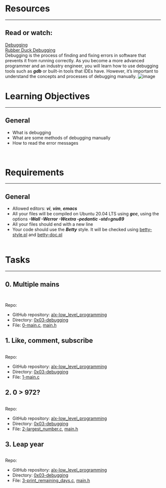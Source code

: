 # Resources
--------------------------------------------------------------------------
## Read or watch:
[Debugging](https://en.wikipedia.org/wiki/Debugging) <br />
[Rubber Duck Debugging](https://www.thoughtfulcode.com/rubber-duck-debugging-psychology/) <br />
Debugging is the process of finding and fixing errors in software that prevents it from running correctly. As you become a more advanced programmer and an industry engineer, you will learn how to use debugging tools such as ***gdb*** or built-in tools that IDEs have. However, it’s important to understand the concepts and processes of debugging manually.
![image](https://user-images.githubusercontent.com/78828566/226887397-2958f64b-d04b-4aeb-a7d3-050c84d4578b.png) <br />



# Learning Objectives
--------------------------------------------------------------------------
## General
* What is debugging
* What are some methods of debugging manually
* How to read the error messages
<br />


# Requirements
--------------------------------------------------------------------------
## General
* Allowed editors: ***vi***, ***vim***, ***emacs***
* All your files will be compiled on Ubuntu 20.04 LTS using ***gcc***, using the options ***-Wall -Werror -Wextra -pedantic -std=gnu89***
* All your files should end with a new line
* Your code should use the ***Betty*** style. It will be checked using [betty-style.pl](https://github.com/holbertonschool/Betty/blob/master/betty-style.pl) and [betty-doc.pl](https://github.com/holbertonschool/Betty/blob/master/betty-doc.pl)
<br /><br />


# Tasks
--------------------------------------------------------------------------
## 0. Multiple mains

```bash
 
```
Repo:
- GitHub repository: [alx-low_level_programming](https://github.com/pie972/alx-low_level_programming)
- Directory: [0x03-debugging](https://github.com/pie972/alx-low_level_programming/tree/master/0x03-debugging)
- File: [0-main.c](https://github.com/pie972/alx-low_level_programming/blob/master/0x03-debugging/0-main.c), [main.h](https://github.com/pie972/alx-low_level_programming/blob/master/0x03-debugging/main.h)



## 1. Like, comment, subscribe

```bash

```
Repo:
- GitHub repository: [alx-low_level_programming](https://github.com/pie972/alx-low_level_programming)
- Directory: [0x03-debugging](https://github.com/pie972/alx-low_level_programming/tree/master/0x03-debugging)
- File: [1-main.c](https://github.com/pie972/alx-low_level_programming/blob/master/0x03-debugging/1-main.c)


## 2. 0 > 972?

```bash

```
Repo:
- GitHub repository: [alx-low_level_programming](https://github.com/pie972/alx-low_level_programming)
- Directory: [0x03-debugging](https://github.com/pie972/alx-low_level_programming/tree/master/0x03-debugging)
- File: [2-largest_number.c](https://github.com/pie972/alx-low_level_programming/blob/master/0x03-debugging/2-largest_number.c), [main.h](https://github.com/pie972/alx-low_level_programming/blob/master/0x03-debugging/main.h)


## 3. Leap year

```bash

```
Repo:
- GitHub repository: [alx-low_level_programming](https://github.com/pie972/alx-low_level_programming)
- Directory: [0x03-debugging](https://github.com/pie972/alx-low_level_programming/tree/master/0x03-debugging)
- File: [3-print_remaining_days.c](https://github.com/pie972/alx-low_level_programming/blob/master/0x03-debugging/3-print_remaining_days.c), [main.h](https://github.com/pie972/alx-low_level_programming/blob/master/0x03-debugging/main.h)
